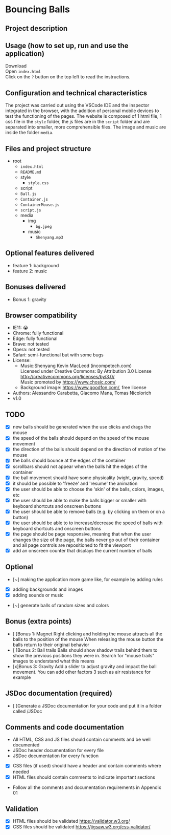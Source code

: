 # Bouncing Balls

## Project description

## Usage (how to set up, run and use the application)

Download  
Open `index.html`  
Click on the `?` button on the top left to read the instructions.

## Configuration and technical characteristics

The project was carried out using the VSCode IDE and the inspector integrated in the browser, with the addition of personal mobile devices to test the functioning of the pages.
The website is composed of 1 html file, 1 css file in the `style` folder, the js files are in the `script` folder and are separated into smaller, more comprehensible files. The image and music are inside the folder `media`.

## Files and project structure

- root
  - `index.html`
  - `README.md`
  - style
    - `style.css`
  - script
  - `Ball.js`
  - `Container.js`
  - `ContainerMouse.js`
  - `script.js`
  - media
    - img
      - `bg.jpeg`
    - music
      - `Shenyang.mp3`

## Optional features delivered

- feature 1: background
- feature 2: music

## Bonuses delivered

- Bonus 1: gravity

## Browser compatibility

- IE11: 😭
- Chrome: fully functional
- Edge: fully functional
- Brave: not tested
- Opera: not tested
- Safari: semi-functional but with some bugs
- License:
  - Music:Shenyang Kevin MacLeod (incompetech.com)  
    Licensed under Creative Commons: By Attribution 3.0 License  
    http://creativecommons.org/licenses/by/3.0/  
    Music promoted by https://www.chosic.com/
  - Background image: https://www.goodfon.com/, free license
- Authors: Alessandro Carabetta, Giacomo Mana, Tomas Nicolorich
- v1.0

## TODO

- [x] new balls should be generated when the use clicks and drags the mouse
- [x] the speed of the balls should depend on the speed of the mouse movement
- [x] the direction of the balls should depend on the direction of motion of the mouse
- [x] the balls should bounce at the edges of the container
- [x] scrollbars should not appear when the balls hit the edges of the container
- [x] the ball movement should have some physicality (wight, gravity, speed)
- [x] it should be possible to 'freeze' and 'resume' the animation
- [x] the user should be able to choose the 'skin' of the balls, colors, images, etc
- [x] the user should be able to make the balls bigger or smaller with keyboard shortcuts
      and onscreen buttons
- [x] the user should be able to remove balls (e.g. by clicking on them or on a button)
- [x] the user should be able to to increase/decrease the speed of balls with keyboard
      shortcuts and onscreen buttons
- [x] the page should be page responsive, meaning that when the user changes the size of the
      page, the balls never go out of their container and all page controls are repositioned to fit
      the viewport
- [x] add an onscreen counter that displays the current number of balls

## Optional

- [~] making the application more game like, for example by adding rules
- [x] addling backgrounds and images
- [x] adding sounds or music
- [~] generate balls of random sizes and colors

## Bonus (extra points)

- [ ]Bonus 1: Magnet
  Right clicking and holding the mouse attracts all the balls to the position of the mouse
  When releasing the mouse button the balls return to their original behavior
- [ ]Bonus 2: Ball trails
  Balls should show shadow trails behind them to show the previous positions they were
  in. Search for "mouse trails" images to understand what this means
- [x]Bonus 3: Gravity
  Add a slider to adjust gravity and impact the ball movement. You can add other factors
  3
  such as air resistance for example

## JSDoc documentation (required)

- [ ]Generate a JSDoc documentation for your code and put it in a folder called /JSDoc

## Comments and code documentation

- All HTML, CSS and JS files should contain comments and be well documented
- JSDoc header documentation for every file
- JSDoc documentation for every function
- [x] CSS files (if used) should have a header and contain comments where needed
- [x] HTML files should contain comments to indicate important sections
- Follow all the comments and documentation requirements in Appendix 01

## Validation

- [x] HTML files should be validated https://validator.w3.org/
- [x] CSS files should be validated https://jigsaw.w3.org/css-validator/
